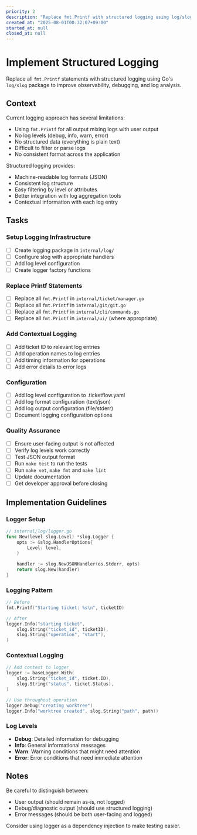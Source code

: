 ```yaml
---
priority: 2
description: "Replace fmt.Printf with structured logging using log/slog for better observability"
created_at: "2025-08-01T00:32:07+09:00"
started_at: null
closed_at: null
---
```


# Implement Structured Logging

Replace all `fmt.Printf` statements with structured logging using Go's `log/slog` package to improve observability, debugging, and log analysis.

## Context

Current logging approach has several limitations:
- Using `fmt.Printf` for all output mixing logs with user output
- No log levels (debug, info, warn, error)
- No structured data (everything is plain text)
- Difficult to filter or parse logs
- No consistent format across the application

Structured logging provides:
- Machine-readable log formats (JSON)
- Consistent log structure
- Easy filtering by level or attributes
- Better integration with log aggregation tools
- Contextual information with each log entry

## Tasks

### Setup Logging Infrastructure
- [ ] Create logging package in `internal/log/`
- [ ] Configure slog with appropriate handlers
- [ ] Add log level configuration
- [ ] Create logger factory functions

### Replace Printf Statements
- [ ] Replace all `fmt.Printf` in `internal/ticket/manager.go`
- [ ] Replace all `fmt.Printf` in `internal/git/git.go`
- [ ] Replace all `fmt.Printf` in `internal/cli/commands.go`
- [ ] Replace all `fmt.Printf` in `internal/ui/` (where appropriate)

### Add Contextual Logging
- [ ] Add ticket ID to relevant log entries
- [ ] Add operation names to log entries
- [ ] Add timing information for operations
- [ ] Add error details to error logs

### Configuration
- [ ] Add log level configuration to .ticketflow.yaml
- [ ] Add log format configuration (text/json)
- [ ] Add log output configuration (file/stderr)
- [ ] Document logging configuration options

### Quality Assurance
- [ ] Ensure user-facing output is not affected
- [ ] Verify log levels work correctly
- [ ] Test JSON output format
- [ ] Run `make test` to run the tests
- [ ] Run `make vet`, `make fmt` and `make lint`
- [ ] Update documentation
- [ ] Get developer approval before closing

## Implementation Guidelines

### Logger Setup
```go
// internal/log/logger.go
func New(level slog.Level) *slog.Logger {
    opts := &slog.HandlerOptions{
        Level: level,
    }
    
    handler := slog.NewJSONHandler(os.Stderr, opts)
    return slog.New(handler)
}
```

### Logging Pattern
```go
// Before
fmt.Printf("Starting ticket: %s\n", ticketID)

// After
logger.Info("starting ticket",
    slog.String("ticket_id", ticketID),
    slog.String("operation", "start"),
)
```

### Contextual Logging
```go
// Add context to logger
logger := baseLogger.With(
    slog.String("ticket_id", ticket.ID),
    slog.String("status", ticket.Status),
)

// Use throughout operation
logger.Debug("creating worktree")
logger.Info("worktree created", slog.String("path", path))
```

### Log Levels
- **Debug**: Detailed information for debugging
- **Info**: General informational messages
- **Warn**: Warning conditions that might need attention
- **Error**: Error conditions that need immediate attention

## Notes

Be careful to distinguish between:
- User output (should remain as-is, not logged)
- Debug/diagnostic output (should use structured logging)
- Error messages (should be both user-facing and logged)

Consider using logger as a dependency injection to make testing easier.